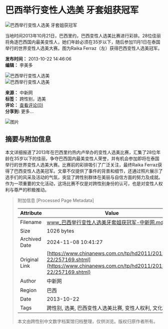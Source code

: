 # 巴西举行变性人选美 牙套姐获冠军

![巴西举行变性人选美 牙套姐获冠军](http://i7.chinanews.com/tp/2011hd/images/yt.gif)

当地时间2013年10月21日，巴西里约，巴西变性人选美比赛进行彩排。28位佳丽将角逐巴西国内最美变性人，她们年龄必须在35岁以下，随后参加11月1日在泰国举行的世界变性人选美大赛。图为Raika Ferraz（左）获得巴西变性人选美冠军。

**发布时间：** 2013-10-22 14:46:06  
**编辑：** 李美多

![巴西举行变性人选美](http://www.chinanews.com/tp/hd2011/2013/10-22/U399P4T425D28936F16506DT20131022112434.jpg)  
![巴西举行变性人选美](http://www.chinanews.com/tp/hd2011/2013/10-22/U399P4T425D28936F16507DT20131022112434.jpg)  

**来源：** 中新网  
**标签：** 跨性别，选美  
**评论：** [查看评论(0)](http://comment.chinanews.com/comments/comments.php?newsid=5408803)  
**分享到:** 更多...  

![图片](http://i7.chinanews.com/tp/2011hd/images/bottom_1.gif)

## 摘要与附加信息

<!-- tcd_abstract -->
本文详细报道了2013年在巴西里约热内卢举办的变性人选美比赛，汇集了28位年龄在35岁以下的佳丽，争夺巴西国内最美变性人荣誉，并有机会参加即将在泰国举行的世界变性人选美大赛。比赛前的彩排吸引了广泛关注，最终Raika Ferraz获得了巴西变性人选美冠军。文章不仅提供了事件的背景和细节，还通过照片展示了选手们的风采及活动的气氛，突显了跨性别群体在美丽与自信方面的努力及成就。作为一项重要的文化活动，这场比赛不仅是对跨性别身份的认可，也是对变性人权利与尊严的积极推动。
<!-- tcd_abstract_end -->

> 附加信息 [Processed Page Metadata]
>
> | Attribute       | Value                                  |
> |-----------------|----------------------------------------|
> | Filename        | www_巴西举行变性人选美牙套姐获冠军-中新网.md                             |
> | Size            | 1026 bytes                           |
> | Archived Date   | 2024-11-08 10:41:27                             |
> | Original Link   | [https://www.chinanews.com.cn/tp/hd2011/2013/10-22/257169.shtml](https://www.chinanews.com.cn/tp/hd2011/2013/10-22/257169.shtml)                       |
> | Author          | 中新网                               |
> | Region          | 巴西                               |
> | Date            | 2013-10-22                                 |
> | Tags            | 跨性别, 选美, 巴西变性人选美比赛, 变性人权利, 文化活动                                 |
>
> 本文由跨性别中文数字档案馆归档整理，仅供浏览。版权归原作者所有。
>